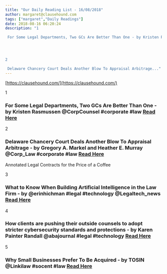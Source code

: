 ```yaml
---
title: "Our Daily Reading List - 16/08/2018"
author: margaret@clausehound.com
tags: ["margaret","Daily Readings"]
date: 2018-08-16 06:20:24
description: "1

 For Some Legal Departments, Two GCs Are Better Than One - by Kristen Rasmussen @CorpCounsel #corporate #law Read Here

 


2

 Delaware Chancery Court Deals Another Blow To Appraisal Arbitrage..."
---
```


[https://clausehound.com/](https://clausehound.com/)

1

###  For Some Legal Departments, Two GCs Are Better Than One - by Kristen Rasmussen @CorpCounsel #corporate #law [Read Here](https://www.law.com/corpcounsel/2018/08/10/for-some-legal-departments-two-gcs-are-better-than-one/)

 

2

###  Delaware Chancery Court Deals Another Blow To Appraisal Arbitrage - by Gregory A. Markel and Heather E. Murray @Corp_Law #corporate #law [Read Here](http://www.mondaq.com/unitedstates/x/726422/Securities/Delaware+Chancery+Court+Deals+Another+Blow+To+Appraisal+Arbitrage)

Annotated Legal Contracts
for the Price of a Coffee

3

###  What to Know When Building Artificial Intelligence in the Law Firm - by @erinhichman #legal #technology @Legaltech_news [Read Here](https://www.law.com/legaltechnews/2018/08/02/building-artificial-intelligence-in-the-law-firm/)

 

4

###  How clients are pushing their outside counsels to adopt stricter cybersecurity standards and protections - by Karen Painter Randall @abajournal #legal #technology  [Read Here](http://www.abajournal.com/magazine/article/clients_outside_counsels_cybersecurity/?icn=sidebar&amp;ici=text)

 

5

###  Why Small Businesses Prefer To Be Acquired - by TOSIN @Linkilaw #socent #law [Read Here](https://linkilaw.com/blog/small-business-acquisition)

 